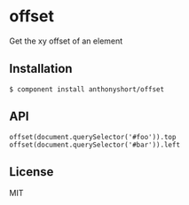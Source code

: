 
# offset

  Get the xy offset of an element

## Installation

    $ component install anthonyshort/offset

## API

    offset(document.querySelector('#foo')).top
    offset(document.querySelector('#bar')).left

## License

  MIT

